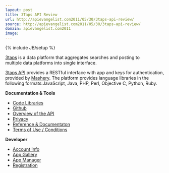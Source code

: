 ```yaml
---
layout: post
title: 3Taps API Review
url: http://apievangelist.com2011/05/30/3taps-api-review/
source: http://apievangelist.com2011/05/30/3taps-api-review/
domain: apievangelist.com2011
image: 
---
```

{% include JB/setup %}
<a title="3taps API" href="http://3taps.com/developers"><img style="padding: 15px;" src="http://kinlane-productions.s3.amazonaws.com/api-evangelist/3Taps/3taps.jpg" alt="" align="right" /></a><a title="3taps" href="http://3taps.com/">3taps</a> is a data platform that aggregates searches and posting to multiple data platforms into single interface.<p></p>
<a title="3taps API" href="http://3taps.com/developers">3taps API</a> provides a RESTful interface with app and keys for authentication, provided by <a title="Mashery" href="http://blog.apievangelist.com/2010/10/10/mashery-api-services/">Mashery</a>. The platform provides language libraries in the following formats:JavaScript, Java, PHP, Perl, Objective C, Python, Ruby.<p></p>
<strong>Documentation &amp; Tools</strong>
<ul class="mainlist">
	<li><a href="http://www.apievangelist.com/ecosystem-building-blocks-detail.php?Building_Block_ID=125" target="_blank">Code Libraries</a></li>
	<li><a href="http://www.apievangelist.com/ecosystem-building-blocks-detail.php?Building_Block_ID=185" target="_blank">Github</a></li>
	<li><a href="http://www.apievangelist.com/ecosystem-building-blocks-detail.php?Building_Block_ID=117" target="_blank">Overview of the API</a></li>
	<li><a href="http://www.apievangelist.com/ecosystem-building-blocks-detail.php?Building_Block_ID=165" target="_blank">Privacy</a></li>
	<li><a href="http://www.apievangelist.com/ecosystem-building-blocks-detail.php?Building_Block_ID=120" target="_blank">Reference &amp; Documentaton</a></li>
	<li><a href="http://www.apievangelist.com/ecosystem-building-blocks-detail.php?Building_Block_ID=150" target="_blank">Terms of Use / Conditions</a></li>
</ul>
<strong>Developer</strong>
<ul class="mainlist">
	<li><a href="http://www.apievangelist.com/ecosystem-building-blocks-detail.php?Building_Block_ID=199" target="_blank">Account Info</a></li>
	<li><a href="http://www.apievangelist.com/ecosystem-building-blocks-detail.php?Building_Block_ID=180" target="_blank">App Gallery</a></li>
	<li><a href="http://www.apievangelist.com/ecosystem-building-blocks-detail.php?Building_Block_ID=169" target="_blank">App Manager</a></li>
	<li><a href="http://www.apievangelist.com/ecosystem-building-blocks-detail.php?Building_Block_ID=198" target="_blank">Registration</a></li>
</ul>
&nbsp;
